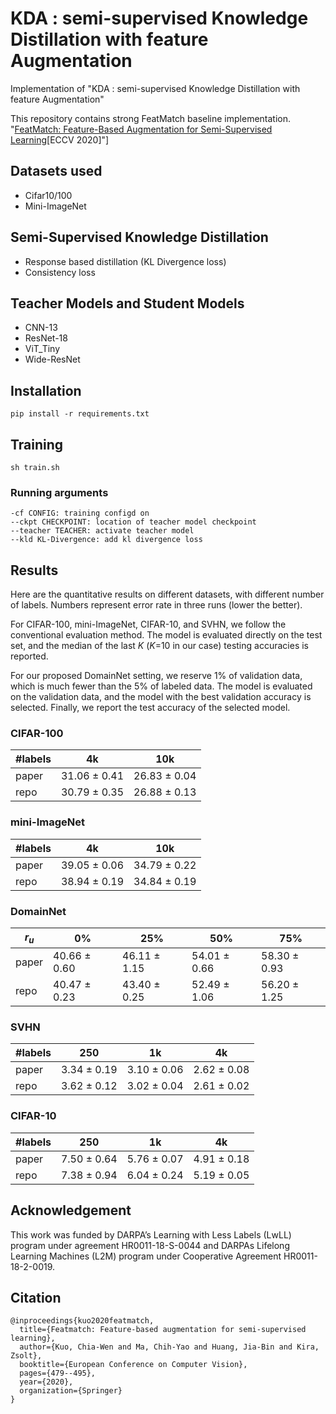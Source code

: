 # KDA : semi-supervised Knowledge Distillation with feature Augmentation
Implementation of "KDA : semi-supervised Knowledge Distillation with feature Augmentation"

This repository contains strong FeatMatch baseline implementation.
"[FeatMatch: Feature-Based Augmentation for Semi-Supervised Learning](https://www.ecva.net/papers/eccv_2020/papers_ECCV/papers/123630460.pdf)[ECCV 2020]"]

## Datasets used
- Cifar10/100
- Mini-ImageNet

## Semi-Supervised Knowledge Distillation
- Response based distillation (KL Divergence loss)
- Consistency loss

## Teacher Models and Student Models
- CNN-13
- ResNet-18
- ViT_Tiny
- Wide-ResNet

## Installation
```
pip install -r requirements.txt

```

## Training
```
sh train.sh
```

### Running arguments

    -cf CONFIG: training configd on
    --ckpt CHECKPOINT: location of teacher model checkpoint
    --teacher TEACHER: activate teacher model
    --kld KL-Divergence: add kl divergence loss


## Results

Here are the quantitative results on different datasets, with different number of labels. Numbers represent error rate in three runs (lower the better).

For CIFAR-100, mini-ImageNet, CIFAR-10, and SVHN, we follow the conventional evaluation method.
The model is evaluated directly on the test set, and the median of the last _K_ (_K_=10 in our case) testing accuracies is reported.

For our proposed DomainNet setting, we reserve 1% of validation data, which is much fewer than the 5% of labeled data.
The model is evaluated on the validation data, and the model with the best validation accuracy is selected.
Finally, we report the test accuracy of the selected model.

### CIFAR-100
\#labels | 4k | 10k
--- | --- | --- 
paper | 31.06 ± 0.41 |  26.83 ± 0.04 
repo | 30.79 ± 0.35 | 26.88 ± 0.13

### mini-ImageNet
\#labels | 4k | 10k
--- | --- | --- 
paper | 39.05 ± 0.06 | 34.79 ± 0.22 
repo | 38.94 ± 0.19 | 34.84 ± 0.19

### DomainNet
_r<sub>u<sub>_ | 0% | 25% | 50% | 75%
--- | --- | --- | --- | ---
paper | 40.66 ± 0.60 | 46.11 ± 1.15 | 54.01 ± 0.66 | 58.30 ± 0.93 
repo | 40.47 ± 0.23 | 43.40 ± 0.25 | 52.49 ± 1.06 | 56.20 ± 1.25

### SVHN
\#labels | 250 | 1k | 4k
--- | --- | --- | ---
paper | 3.34 ± 0.19 | 3.10 ± 0.06 | 2.62 ± 0.08
repo | 3.62 ± 0.12 | 3.02 ± 0.04 | 2.61 ± 0.02

### CIFAR-10
\#labels | 250 | 1k | 4k
--- | --- | --- | ---
paper | 7.50 ± 0.64 | 5.76 ± 0.07 |  4.91 ± 0.18
repo | 7.38 ± 0.94 | 6.04 ± 0.24 | 5.19 ± 0.05

## Acknowledgement
This work was funded by DARPA’s Learning with Less Labels (LwLL) program under agreement HR0011-18-S-0044 and DARPAs Lifelong Learning Machines (L2M) program under Cooperative Agreement HR0011-18-2-0019.

## Citation
    @inproceedings{kuo2020featmatch,
      title={Featmatch: Feature-based augmentation for semi-supervised learning},
      author={Kuo, Chia-Wen and Ma, Chih-Yao and Huang, Jia-Bin and Kira, Zsolt},
      booktitle={European Conference on Computer Vision},
      pages={479--495},
      year={2020},
      organization={Springer}
    }

[svhn]: http://ufldl.stanford.edu/housenumbers/
[cifar]: https://www.cs.toronto.edu/~kriz/cifar.html
[mini_imagenet]: https://github.com/twitter/meta-learning-lstm/tree/master/data/miniImagenet
[zca]: https://drive.google.com/drive/folders/14DDmdqMvBSp45ivk589-jpVq9Q4as0xA?usp=sharing

[Chia-Wen Kuo]: https://sites.google.com/view/chiawen-kuo/home
[Chih-Yao Ma]: https://chihyaoma.github.io/
[Jia-Bin Huang]: https://filebox.ece.vt.edu/~jbhuang/
[Zsolt Kira]: https://www.cc.gatech.edu/~zk15/
[arXiv]: https://arxiv.org/abs/2007.08505
[Project]: https://sites.google.com/view/chiawen-kuo/home/featmatch
